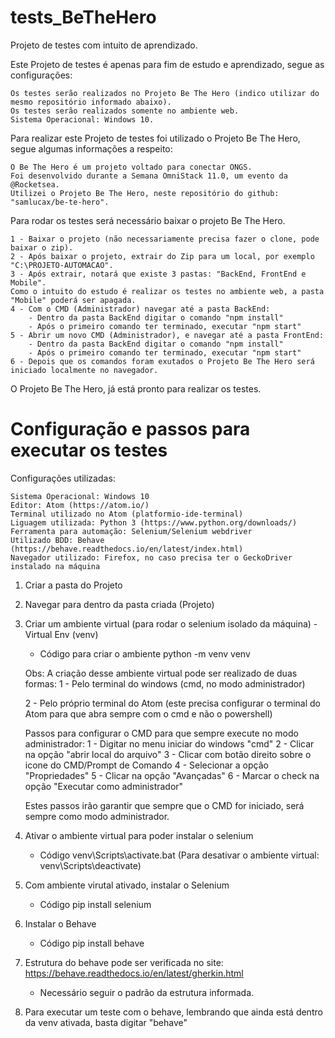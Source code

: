 # tests_BeTheHero
Projeto de testes com intuito de aprendizado.

Este Projeto de testes é apenas para fim de estudo e aprendizado, segue as configurações:

	Os testes serão realizados no Projeto Be The Hero (indico utilizar do mesmo repositório informado abaixo).
	Os testes serão realizados somente no ambiente web.
	Sistema Operacional: Windows 10.




Para realizar este Projeto de testes foi utilizado o Projeto Be The Hero, segue algumas informações a respeito:

	O Be The Hero é um projeto voltado para conectar ONGS.
	Foi desenvolvido durante a Semana OmniStack 11.0, um evento da @Rocketsea.
	Utilizei o Projeto Be The Hero, neste repositório do github: "samlucax/be-te-hero".


Para rodar os testes será necessário baixar o projeto Be The Hero.

	1 - Baixar o projeto (não necessariamente precisa fazer o clone, pode baixar o zip).
	2 - Após baixar o projeto, extrair do Zip para um local, por exemplo "C:\PROJETO-AUTOMACAO".
	3 - Após extrair, notará que existe 3 pastas: "BackEnd, FrontEnd e Mobile".
	Como o intuito do estudo é realizar os testes no ambiente web, a pasta "Mobile" poderá ser apagada.
	4 - Com o CMD (Administrador) navegar até a pasta BackEnd:
		- Dentro da pasta BackEnd digitar o comando "npm install"
		- Após o primeiro comando ter terminado, executar "npm start"
	5 - Abrir um novo CMD (Administrador), e navegar até a pasta FrontEnd:
		- Dentro da pasta BackEnd digitar o comando "npm install"
		- Após o primeiro comando ter terminado, executar "npm start"
	6 - Depois que os comandos foram exutados o Projeto Be The Hero será iniciado localmente no navegador.

O Projeto Be The Hero, já está pronto para realizar os testes.

 # Configuração e passos para executar os testes

 Configurações utilizadas:

	Sistema Operacional: Windows 10
	Editor: Atom (https://atom.io/)
	Terminal utilizado no Atom (platformio-ide-terminal)
	Liguagem utilizada: Python 3 (https://www.python.org/downloads/)
	Ferramenta para automação: Selenium/Selenium webdriver
	Utilizado BDD: Behave (https://behave.readthedocs.io/en/latest/index.html)
	Navegador utilizado: Firefox, no caso precisa ter o GeckoDriver instalado na máquina




1. Criar a pasta do Projeto
2. Navegar para dentro da pasta criada (Projeto)
3. Criar um ambiente virtual (para rodar o selenium isolado da máquina) - Virtual Env (venv)

	- Código para criar o ambiente
	  python -m venv venv

	Obs: A criação desse ambiente virtual pode ser realizado de duas formas:
	1 - Pelo terminal do windows (cmd, no modo administrador)

	2 - Pelo próprio terminal do Atom (este precisa configurar o terminal do Atom para que abra sempre com o cmd e não o powershell)

	Passos para configurar o CMD para que sempre execute no modo administrador:
	1 - Digitar no menu iniciar do windows "cmd"
	2 - Clicar na opção "abrir local do arquivo"
	3 - Clicar com botão direito sobre o icone do CMD/Prompt de Comando
	4 - Selecionar a opção "Propriedades"
	5 - Clicar na opção "Avançadas"
	6 - Marcar o check na opção "Executar como administrador"

	Estes passos irão garantir que sempre que o CMD for iniciado, será sempre como modo administrador.


4. Ativar o ambiente virtual para poder instalar o selenium

	- Código
	  venv\Scripts\activate.bat
	  (Para desativar o ambiente virtual: venv\Scripts\deactivate)

5. Com ambiente virutal ativado, instalar o Selenium

	- Código
	  pip install selenium

6. Instalar o Behave
	- Código
		pip install behave

7. Estrutura do behave pode ser verificada no site: https://behave.readthedocs.io/en/latest/gherkin.html
	- Necessário seguir o padrão da estrutura informada.

8. Para executar um teste com o behave, lembrando que ainda está dentro da venv ativada, basta digitar "behave"
